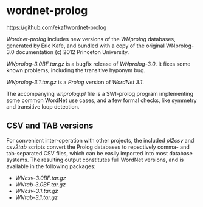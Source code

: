 # wordnet-prolog

https://github.com/ekaf/wordnet-prolog

*Wordnet-prolog* includes new versions of the _WNprolog_ databases,
generated by Eric Kafe, and bundled with a copy of the original
WNprolog-3.0 documentation (c) 2012 Princeton University.

_WNprolog-3.0BF.tar.gz_ is a bugfix release of _WNprolog-3.0_.
It fixes some known problems, including the transitive hyponym bug.

_WNprolog-3.1.tar.gz_ is a _Prolog_ version of _WordNet 3.1_.

The accompanying _wnprolog.pl_ file is a SWI-prolog program 
implementing some common WordNet use cases, and a few formal checks, 
like symmetry and transitive loop detection.

## CSV and TAB versions

For convenient inter-operation with other projects, the included  _pl2csv_ and _csv2tab_ scripts
convert the Prolog databases to repectively comma- and tab-separated CSV files, which can be
easily imported into most database systems.
The resulting output constitutes full WordNet versions, and is available in the following packages:

* _WNcsv-3.0BF.tar.gz_
* _WNtab-3.0BF.tar.gz_
* _WNcsv-3.1.tar.gz_
* _WNtab-3.1.tar.gz_
